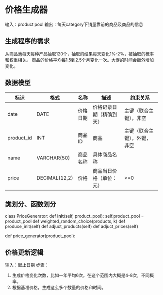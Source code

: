 # 价格生成器
输入：product pool
输出：每天category下销量靠前的商品及商品的信息

## 生成程序的需求
从商品池每天每种产品抽取120个，抽取的结果每天变化1%-2%，被抽取的概率和权重相关。
商品的价格平均每1.5到2.5个月变化一次。大促的时间会额外增加变化。

## 数据模型
| 标识        | 格式           | 名称         | 描述                                       | 约束关系                          |
|-------------|----------------|--------------|--------------------------------------------|-------------------------------|
| date        | DATE           | 价格日期     | 价格记录日期（精确到天）                   | 主键（联合主键），非空                   |
| product_id  | INT            | 商品ID       | 商品                                       | 主键（联合主键），外键，非空                |
| name        | VARCHAR(50)    | 商品名称     | 具体商品名称                               |                               |
| price       | DECIMAL(12,2)  | 价格         | 商品当日价格（单位：元）                   | \>=0                          |

## 类划分、函数划分
class PriceGenerator:
    def __init__(self, product_pool):
        self.product_pool = product_pool
    def weighted_random_choice(products, k)
    def produce_init(self)
    def adjuct_products(self)
    def adjuct_prices(self)

def price_generator(product_pool):

## 价格更新逻辑

输入：起止日期
步骤：
1. 生成价格变化次数，比如一年平均6次，在这个范围内大概是4-8次，不同概率。
2. 根据基准价格，生成这么多个数量的价格和时间。
